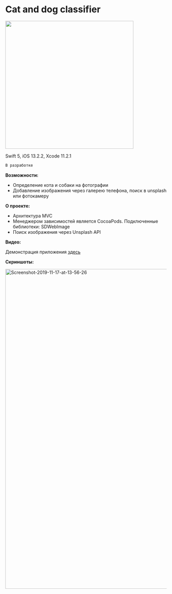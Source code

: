 # Cat and dog classifier

<a href="https://ibb.co/bXWJQSH"><img src="https://i.ibb.co/jD6RbcV/cat-and-dog-select-default.jpg" width="400"></a>

Swift 5, iOS 13.2.2, Xcode 11.2.1
```diff
В разработке
```

<b>Возможности:</b>
- Определение кота и собаки на фотографии
- Добавление изображения через галерею телефона, поиск в unsplash или фотокамеру

<b>О проекте:</b>
- Архитектура MVC
- Менеджером зависимостей является CocoaPods. Подключенные библиотеки: SDWebImage
- Поиск изображения через Unsplash API 

<b>Видео:</b>

Демонстрация приложения [здесь](https://drive.google.com/open?id=1uKtgOouaY2xybl2sW4PlhLFnmHRcHgIz)

<b>Скриншоты:</b>

<a href="https://ibb.co/PFBdzSW"><img src="https://i.ibb.co/ckzjXm8/Screenshot-2019-11-17-at-13-56-26.png" alt="Screenshot-2019-11-17-at-13-56-26" width="1000"></a>
